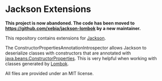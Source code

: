Jackson Extensions
==================

**This project is now abandoned. The code has been moved to https://github.com/xebia/jackson-lombok by a new maintainer.**

This repository contains extensions for [Jackson][1].

The ConstructorPropertiesAnnotationIntrospector allows Jackson to deserialize classes with constructors that are annotated with [java.beans.ConstructorProperties][2].  This is very helpful when working with classes generated by [Lombok][3].

All files are provided under an MIT license.

[1]: http://jackson.codehaus.org/
[2]: http://download.oracle.com/javase/6/docs/api/java/beans/ConstructorProperties.html
[3]: http://projectlombok.org/
